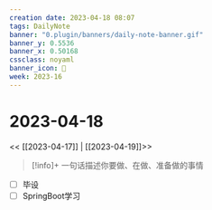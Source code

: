 ```yaml
---
creation date: 2023-04-18 08:07
tags: DailyNote
banner: "0.plugin/banners/daily-note-banner.gif"
banner_y: 0.5536
banner_x: 0.50168
cssclass: noyaml
banner_icon: 💌
week: 2023-16
---
```


# 2023-04-18

<< [[2023-04-17]] | [[2023-04-19]]>>


> [!info]+ 一句话描述你要做、在做、准备做的事情
> 



- [ ] 毕设
- [ ] SpringBoot学习
